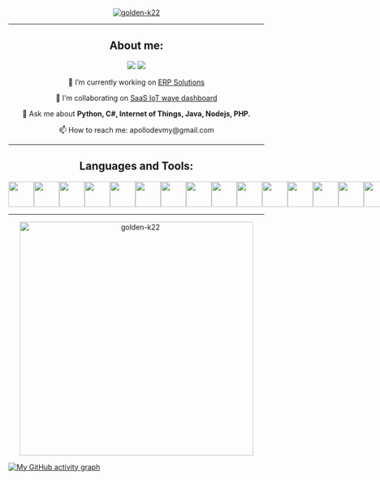 <div align="center">
  <!-- <img  src="./github-header-image.png"/> -->
  <p align="center"><a href="https://github.com/ryo-ma/github-profile-trophy"><img src="https://github-profile-trophy.vercel.app/?username=golden-k22&theme=onedark" alt="golden-k22" /></a></p>
</div>

<hr>

<div align="center">
      <h2>About me:</h2>
      <p></p>      
      <a href="https://github.com/golden-k22"><img src="https://komarev.com/ghpvc/?username=golden-k22&color=brightgreen&style=for-the-badge"/><a/>
      <a href="./LICENSE"><img src="https://img.shields.io/github/license/golden-k22/golden-k22?style=for-the-badge&color=brightgreen"/></a>
      <p>🔭 I’m currently working on <a href="https://github.com/golden-k22/ERP-solution">ERP Solutions</a></p>
      <p>👯 I’m collaborating on <a href="https://github.com/golden-k22/saas_iotwave">SaaS IoT wave dashboard</a></p>
      <p>💬 Ask me about <b>Python, C#, Internet of Things, Java, Nodejs, PHP.</b></p> 
      <p>📫 How to reach me: apollodevmy@gmail.com</p>
</div>

<hr>

<h2 align="center">Languages and Tools:</h2>
<div align="center" style="display:flex;flex-direction:row;">
    <a href="https://visualstudio.microsoft.com/"><img src="https://cdn.jsdelivr.net/gh/devicons/devicon@latest/icons/visualstudio/visualstudio-original.svg" width=50/><a/>
    <a href="https://code.visualstudio.com/"><img src="https://cdn.jsdelivr.net/gh/devicons/devicon@latest/icons/vscode/vscode-original.svg" width=50/><a/>
    <a href="https://dotnet.microsoft.com/en-us/languages/csharp"><img src="https://cdn.jsdelivr.net/gh/devicons/devicon@latest/icons/csharp/csharp-original.svg" width=50/><a/>
    <a href="https://dotnet.microsoft.com/en-us/download/dotnet-framework"><img src="https://cdn.jsdelivr.net/gh/devicons/devicon@latest/icons/dot-net/dot-net-plain-wordmark.svg" width=50/><a/>
    <a href="https://dotnet.microsoft.com/en-us/download"><img src="https://cdn.jsdelivr.net/gh/devicons/devicon@latest/icons/dotnetcore/dotnetcore-original.svg" width=50/><a/>
    <a href="https://www.python.org/"><img src="https://cdn.jsdelivr.net/gh/devicons/devicon@latest/icons/python/python-original-wordmark.svg" width=50/><a/>
    <a href="https://www.djangoproject.com/"><img src="https://cdn.jsdelivr.net/gh/devicons/devicon@latest/icons/django/django-plain.svg" width=50/><a/>
    <a href="https://jupyter.org/"><img src="https://cdn.jsdelivr.net/gh/devicons/devicon@latest/icons/jupyter/jupyter-original-wordmark.svg" width=50/><a/>
    <a href="https://www.javascript.com/"><img src="https://cdn.jsdelivr.net/gh/devicons/devicon@latest/icons/javascript/javascript-original.svg" width=50/><a/>
    <a href="https://html.com/html5/"><img src="https://cdn.jsdelivr.net/gh/devicons/devicon@latest/icons/html5/html5-plain-wordmark.svg" width=50/><a/>
    <a href="https://getbootstrap.com/"><img src="https://cdn.jsdelivr.net/gh/devicons/devicon@latest/icons/bootstrap/bootstrap-original-wordmark.svg" width=50/><a/>
    <a href="https://www.xml.com/"><img src="https://cdn.jsdelivr.net/gh/devicons/devicon@latest/icons/xml/xml-plain.svg" width=50/><a/>
    <a href="https://www.mysql.com/"><img src="https://cdn.jsdelivr.net/gh/devicons/devicon@latest/icons/mysql/mysql-original.svg" width=50/><a/>
    <a href="https://www.sqlite.org/"><img src="https://cdn.jsdelivr.net/gh/devicons/devicon@latest/icons/sqlite/sqlite-original.svg" width=50/><a/>
    <a href="https://git-scm.com/"><img src="https://cdn.jsdelivr.net/gh/devicons/devicon@latest/icons/git/git-original.svg" width=50/><a/>
</div>

<hr>

<div align="center">
  <p><img src="https://github-readme-stats.vercel.app/api/top-langs?username=golden-k22&show_icons=true&locale=en&layout=compact&theme=onedark" alt="golden-k22" width=460 /></p>
  <!-- <p>&nbsp;<img src="https://github-readme-stats.vercel.app/api?username=golden-k22&show_icons=true&locale=en&theme=onedark" alt="golden-k22" width=460 /></p>
  <p><img src="https://github-readme-streak-stats.herokuapp.com/?user=golden-k22&&theme=onedark" alt="golden-k22" width=460 /></p> -->
</div>

[![My GitHub activity graph](https://github-readme-activity-graph.vercel.app/graph?username=golden-k22&theme=github-compact&bg_color=282C35)](https://github.com/ashutosh00710/github-readme-activity-graph)

<!--
Here are some ideas to get you started:

- 🔭 I’m currently working on ...
- 🌱 I’m currently learning ...
- 👯 I’m looking to collaborate on ...
- 🤔 I’m looking for help with ...
- 💬 Ask me about ...
- 📫 How to reach me: ...
- 😄 Pronouns: ...
- ⚡ Fun fact: ...
-->
